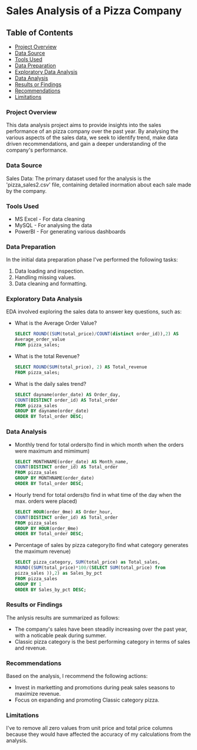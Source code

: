 # Sales Analysis of a Pizza Company


## Table of Contents

- [Project Overview](#project-overview)
- [Data Source](#data-source)
- [Tools Used](#tools-used)
- [Data Preparation](#data-preparation)
- [Exploratory Data Analysis](#exploratory-data-analysis)
- [Data Analysis](#data-analysis)
- [Results or Findings](#results-or-findings)
- [Recommendations](#recommendations)
- [Limitations](#limitations)


### Project Overview

This data analysis project aims to provide insights into the sales performance of an pizza company over the past year. By analysing the various aspects of the sales data, we seek to identify trend, make data driven recommendations, and gain a deeper understanding of the company's performance.


### Data Source

Sales Data: The primary dataset used for the analysis is the 'pizza_sales2.csv' file, containing detailed inormation about each sale made by the company.


### Tools Used

- MS Excel - For data cleaning
- MySQL - For analysing the data
- PowerBI - For generating various dashboards


### Data Preparation

In the initial data preparation phase I've performed the following tasks:
1. Data loading and inspection.
2. Handling missing values.
3. Data cleaning and formatting.


### Exploratory Data Analysis

EDA involved exploring the sales data to answer key questions, such as:
- What is the Average Order Value?
  ```sql
  SELECT ROUND((SUM(total_price)/COUNT(distinct order_id)),2) AS 
  Average_order_value
  FROM pizza_sales;
  ```
- What is the total Revenue?
  ```sql
  SELECT ROUND(SUM(total_price), 2) AS Total_revenue 
  FROM pizza_sales;
  ```
- What is the daily sales trend?
  ```sql
  SELECT dayname(order_date) AS Order_day, 
  COUNT(DISTINCT order_id) AS Total_order
  FROM pizza_sales
  GROUP BY dayname(order_date)
  ORDER BY Total_order DESC;
  ```


### Data Analysis

- Monthly trend for total orders(to find in which month when the orders were maximum and mimimum)

  ```sql
  SELECT MONTHNAME(order_date) AS Month_name, 
  COUNT(DISTINCT order_id) AS Total_order
  FROM pizza_sales
  GROUP BY MONTHNAME(order_date)
  ORDER BY Total_order DESC;
  ```

- Hourly trend for total orders(to find in what time of the day when the max. orders were placed)
  ```sql
  SELECT HOUR(order_Ɵme) AS Order_hour, 
  COUNT(DISTINCT order_id) AS Total_order
  FROM pizza_sales
  GROUP BY HOUR(order_Ɵme)
  ORDER BY Total_order DESC;
  ```

- Percentage of sales by pizza category(to find what category generates the maximum revenue)
  ```sql
  SELECT pizza_category, SUM(total_price) as Total_sales,
  ROUND((SUM(total_price)*100/(SELECT SUM(total_price) from 
  pizza_sales )),2) as Sales_by_pct
  FROM pizza_sales
  GROUP BY 1
  ORDER BY Sales_by_pct DESC;
  ```

### Results or Findings

The anlysis results are summarized as follows:
- The company's sales have been steadily increasing over the past year, with a noticable peak during summer.
- Classic pizza category is the best performing category in terms of sales and revenue.


### Recommendations

Based on the analysis, I recommend the following actions:
- Invest in marketting and promotions during peak sales seasons to maximize revenue.
- Focus on expanding and promoting Classic category pizza.


### Limitations

I've to remove all zero values from unit price and total price columns because they would have affected the accuracy of my calculations from the analysis. 






  
